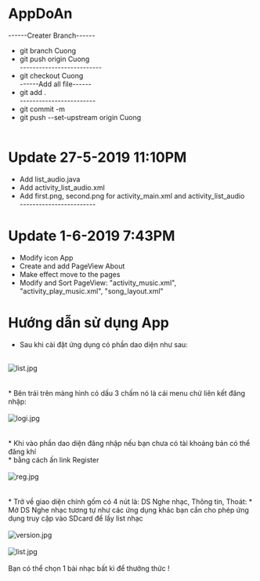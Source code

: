 # AppDoAn<br/>
------Creater Branch------<br/>
* git branch Cuong <br/>
* git push origin Cuong <br/>
--------------------------<br/>
* git checkout Cuong <br/>
------Add all file------<br/>
* git add .<br/>
------------------------<br/>
* git commit -m <comment><br/>
* git push --set-upstream origin Cuong <br/><br/>
# Update 27-5-2019 11:10PM <br/>
* Add list_audio.java <br/>
* Add activity_list_audio.xml <br/>
* Add first.png, second.png for activity_main.xml and activity_list_audio <br/>
------------------------<br/>
# Update 1-6-2019 7:43PM <br/>
* Modify icon App
* Create and add PageView About <br/>
* Make effect move to the pages <br/>
* Modify and Sort PageView: "activity_music.xml", "activity_play_music.xml", "song_layout.xml" <br/>

# Hướng dẫn sử dụng App
* Sau khi cài đặt ứng dụng có phần dao diện như sau:<br/><br/>
<img src="https://www.upsieutoc.com/images/2019/06/10/list.jpg" alt="list.jpg" border="0">
<br/>
<br/>
<br/>
* Bên trái trên màng hình có dấu 3 chấm nó là cái menu chứ liên kết đăng nhập:<br/><br/>
<img src="https://www.upsieutoc.com/images/2019/06/10/logi.jpg" alt="logi.jpg" border="0">
<br/>
<br/>
<br/>
* Khi vào phần dao diện đăng nhập nếu bạn chưa có tài khoảng bản có thể đăng khí <br/>
* bằng cách ấn link <color=green>Register</color><br/><br/>
<img src="https://www.upsieutoc.com/images/2019/06/10/reg.jpg" alt="reg.jpg" border="0">
<br/>
<br/>
<br/>
* Trở về giao diện chính gốm có 4 nút là: DS Nghe nhạc, Thông tin, Thoát:
* Mở DS Nghe nhạc tương tự như các ứng dụng khác bạn cần cho phép ứng dụng truy cập vào SDcard để lấy list nhạc<br/><br/>
<img src="https://www.upsieutoc.com/images/2019/06/10/version.jpg" alt="version.jpg" border="0"><br/><br/>
<img src="https://www.upsieutoc.com/images/2019/06/10/list.jpg" alt="list.jpg" border="0"><br/><br/>
Bạn có thể chọn 1 bài nhạc bất kì để thưởng thức !

